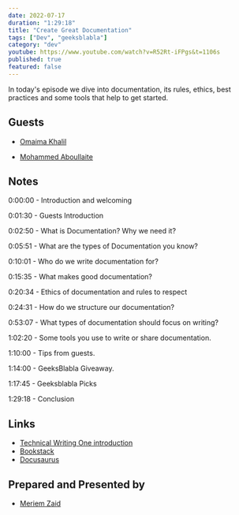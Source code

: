 ```yaml
---
date: 2022-07-17
duration: "1:29:18"
title: "Create Great Documentation"
tags: ["Dev", "geeksblabla"]
category: "dev"
youtube: https://www.youtube.com/watch?v=R52Rt-iFPgs&t=1106s
published: true
featured: false
---
```


In today's episode we dive into documentation, its rules, ethics, best practices and some tools that help to get started.

## Guests

- [Omaima Khalil](https://twitter.com/BadQuinn3)

- [Mohammed Aboullaite](https://twitter.com/laytoun)

## Notes

0:00:00 - Introduction and welcoming

0:01:30 - Guests Introduction

0:02:50 - What is Documentation? Why we need it?

0:05:51 - What are the types of Documentation you know?

0:10:01 - Who do we write documentation for?

0:15:35 - What makes good documentation?

0:20:34 - Ethics of documentation and rules to respect

0:24:31 - How do we structure our documentation?

0:53:07 - What types of documentation should focus on writing?

1:02:20 - Some tools you use to write or share documentation.

1:10:00 - Tips from guests.

1:14:00 - GeeksBlabla Giveaway.

1:17:45 - Geeksblabla Picks

1:29:18 - Conclusion

## Links

- [Technical Writing One introduction](https://developers.google.com/tech-writing/one)
- [Bookstack](https://www.bookstackapp.com/)
- [Docusaurus](https://docusaurus.io/)

## Prepared and Presented by

- [Meriem Zaid](https://twitter.com/_iMeriem)
